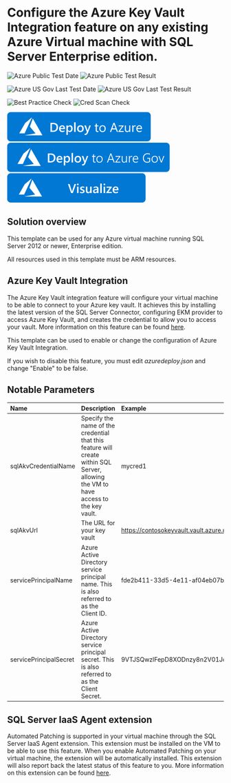 # Configure the Azure Key Vault Integration feature on any existing Azure Virtual machine with SQL Server Enterprise edition.

![Azure Public Test Date](https://azurequickstartsservice.blob.core.windows.net/badges/101-vm-sql-existing-keyvault-update/PublicLastTestDate.svg)
![Azure Public Test Result](https://azurequickstartsservice.blob.core.windows.net/badges/101-vm-sql-existing-keyvault-update/PublicDeployment.svg)

![Azure US Gov Last Test Date](https://azurequickstartsservice.blob.core.windows.net/badges/101-vm-sql-existing-keyvault-update/FairfaxLastTestDate.svg)
![Azure US Gov Last Test Result](https://azurequickstartsservice.blob.core.windows.net/badges/101-vm-sql-existing-keyvault-update/FairfaxDeployment.svg)

![Best Practice Check](https://azurequickstartsservice.blob.core.windows.net/badges/101-vm-sql-existing-keyvault-update/BestPracticeResult.svg)
![Cred Scan Check](https://azurequickstartsservice.blob.core.windows.net/badges/101-vm-sql-existing-keyvault-update/CredScanResult.svg)

[![Deploy To Azure](https://raw.githubusercontent.com/Azure/azure-quickstart-templates/master/1-CONTRIBUTION-GUIDE/images/deploytoazure.svg?sanitize=true)](https://portal.azure.com/#create/Microsoft.Template/uri/https%3A%2F%2Fraw.githubusercontent.com%2FAzure%2Fazure-quickstart-templates%2Fmaster%2F101-vm-sql-existing-keyvault-update%2Fazuredeploy.json)
[![Deploy To Azure US Gov](https://raw.githubusercontent.com/Azure/azure-quickstart-templates/master/1-CONTRIBUTION-GUIDE/images/deploytoazuregov.svg?sanitize=true)](https://portal.azure.us/#create/Microsoft.Template/uri/https%3A%2F%2Fraw.githubusercontent.com%2FAzure%2Fazure-quickstart-templates%2Fmaster%2F101-vm-sql-existing-keyvault-update%2Fazuredeploy.json)   [![Visualize](https://raw.githubusercontent.com/Azure/azure-quickstart-templates/master/1-CONTRIBUTION-GUIDE/images/visualizebutton.svg?sanitize=true)](http://armviz.io/#/?load=https%3A%2F%2Fraw.githubusercontent.com%2FAzure%2Fazure-quickstart-templates%2Fmaster%2F101-vm-sql-existing-keyvault-update%2Fazuredeploy.json)
  

  

## Solution overview

This template can be used for any Azure virtual machine running SQL Server 2012 or newer, Enterprise edition.

All resources used in this template must be ARM resources.

## Azure Key Vault Integration

The Azure Key Vault integration feature will configure your virtual machine to be able to connect to your Azure key vault. It achieves this by installing the latest version of the SQL Server Connector, configuring EKM provider to access Azure Key Vault, and creates the credential to allow you to access your vault. More information on this feature can be found [here](https://azure.microsoft.com/en-us/documentation/articles/virtual-machines-windows-ps-sql-keyvault/).

This template can be used to enable or change the configuration of Azure Key Vault Integration.

If you wish to disable this feature, you must edit *azuredeploy.json* and change "Enable" to be false.

## Notable Parameters

|Name|Description|Example|
|:---|:---------------------|:---------------|
|sqlAkvCredentialName|Specify the name of the credential that this feature will create within SQL Server, allowing the VM to have access to the key vault.|mycred1|
|sqlAkvUrl|The URL for your key vault|https://contosokeyvault.vault.azure.net/|
|servicePrincipalName|Azure Active Directory service principal name. This is also referred to as the Client ID.|fde2b411-33d5-4e11-af04eb07b669ccf2|
|servicePrincipalSecret|Azure Active Directory service principal secret. This is also referred to as the Client Secret.|9VTJSQwzlFepD8XODnzy8n2V01Jd8dAjwm/azF1XDKM=|

## SQL Server IaaS Agent extension

Automated Patching is supported in your virtual machine through the SQL Server IaaS Agent extension. This extension must be installed on the VM to be able to use this feature. When you enable Automated Patching on your virtual machine, the extension will be automatically installed. This extension will also report back the latest status of this feature to you. More information on this extension can be found [here](https://azure.microsoft.com/en-us/documentation/articles/virtual-machines-windows-sql-server-agent-extension/).


